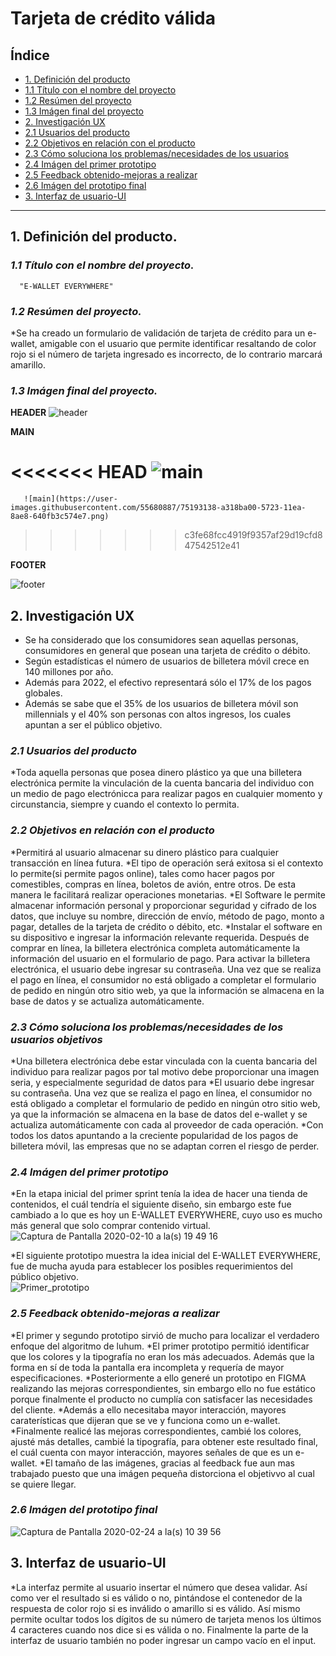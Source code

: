 # Tarjeta de crédito válida

## Índice
* [1. Definición del producto](#1-Definición-del-producto)
* [1.1 Título con el nombre del proyecto](#1.1-Título-con-el-nombre-del-proyecto)
* [1.2 Resúmen del proyecto](#1.2-Resúmen-del-proyecto)
* [1.3 Imágen final del proyecto](#1.3-Imágen-final-del-proyecto)
* [2. Investigación UX](#2-Investigación-UX)
* [2.1 Usuarios del producto](#2.1-Usuarios-del-producto)
* [2.2 Objetivos en relación con el producto](#2.2-Objetivos-en-relación-con-el-producto)
* [2.3 Cómo soluciona los problemas/necesidades de los usuarios](#2.3-Cómo-soluciona-los-problemas-/-necesidades-de-los-usuarios)
* [2.4 Imágen del primer prototipo](#2.4-Imágen-del-primer-prototipo)
* [2.5 Feedback obtenido-mejoras a realizar](#2.5-Feedback-obtenido-mejoras-a-realizar)
* [2.6 Imágen del prototipo final](#2.6-Imágen-del-prototipo-final)
* [3. Interfaz de usuario-UI](#3-Interfaz-de-usuario-UI)

***
## **1. Definición del producto.**
### *1.1 Título con el nombre del proyecto.*

      "E-WALLET EVERYWHERE"

### *1.2 Resúmen del proyecto.*

*Se ha creado un formulario de validación de tarjeta de crédito para un e-wallet, amigable con el usuario que permite identificar resaltando de color rojo si el número de tarjeta ingresado es incorrecto, de lo contrario marcará amarillo.

### *1.3 Imágen final del proyecto.*

**HEADER**
       ![header](https://user-images.githubusercontent.com/55680887/75199651-9f8c2f80-5731-11ea-8359-0f2a3602a1c5.png)

**MAIN**

<<<<<<< HEAD
![main](https://user-images.githubusercontent.com/55680887/75199160-4e2f7080-5730-11ea-9a35-cb4d78307801.png)
=======
       ![main](https://user-images.githubusercontent.com/55680887/75193138-a318ba00-5723-11ea-8ae8-640fb3c574e7.png)
>>>>>>> c3fe68fcc4919f9357af29d19cfd847542512e41

**FOOTER**
      
![footer](https://user-images.githubusercontent.com/55680887/75199670-ae72e200-5731-11ea-9e25-a7607afde673.png)






## **2. Investigación UX**
* Se ha considerado que los consumidores sean aquellas personas, consumidores en general que posean una tarjeta de crédito o débito.
* Según estadísticas el número de usuarios de billetera móvil crece en 140 millones por año.
* Además para 2022, el efectivo representará sólo el 17% de los pagos globales.
* Además se sabe que el 35% de los usuarios de billetera móvil son millennials y el 40% son personas con altos ingresos, los cuales apuntan a ser el público objetivo.

### *2.1 Usuarios del producto*

*Toda aquella personas que posea dinero plástico ya que una billetera electrónica permite la vinculación de la cuenta bancaria del individuo con un medio de pago electrónicca para realizar pagos en cualquier momento y circunstancia, siempre y cuando el contexto lo permita.

### *2.2 Objetivos en relación con el producto*
*Permitirá al usuario almacenar su dinero plástico para cualquier transacción en línea futura.
*El tipo de operación será exitosa si el contexto lo permite(si permite pagos online), tales como hacer pagos por comestibles, compras en línea, boletos de avión, entre otros. De esta manera le facilitará realizar operaciones monetarias.
*El Software le permite almacenar información personal y proporcionar seguridad y cifrado de los datos, que incluye su nombre, dirección de envío, método de pago, monto a pagar, detalles de la tarjeta de crédito o débito, etc.
*Instalar el software en su dispositivo e ingresar la información relevante requerida. Después de comprar en línea, la billetera electrónica completa automáticamente la información del usuario en el formulario de pago. Para activar la billetera electrónica, el usuario debe ingresar su contraseña. Una vez que se realiza el pago en línea, el consumidor no está obligado a completar el formulario de pedido en ningún otro sitio web, ya que la información se almacena en la base de datos y se actualiza automáticamente.

### *2.3 Cómo soluciona los problemas/necesidades de los usuarios objetivos*

*Una billetera electrónica debe estar vinculada con la cuenta bancaria del individuo para realizar pagos por tal motivo debe proporcionar una imagen seria, y especialmente seguridad de datos para 
*El usuario debe ingresar su contraseña. Una vez que se realiza el pago en línea, el consumidor no está obligado a completar el formulario de pedido en ningún otro sitio web, ya que la información se almacena en la base de datos del e-wallet y se actualiza automáticamente con cada al proveedor de cada operación.
*Con todos los datos apuntando a la creciente popularidad de los pagos de billetera móvil, las empresas que no se adaptan corren el riesgo de perder.

### *2.4 Imágen del primer prototipo*
*En la etapa inicial del primer sprint tenía la idea de hacer una tienda de contenidos, el cuál tendría el siguiente diseño, sin embargo este fue cambiado a lo que es hoy un E-WALLET EVERYWHERE, cuyo uso es mucho más general que solo comprar contenido virtual.
![Captura de Pantalla 2020-02-10 a la(s) 19 49 16](https://user-images.githubusercontent.com/55680887/75166671-33d6a200-56f2-11ea-8a9f-01709aa356ba.png)

*El siguiente prototipo muestra la idea inicial del E-WALLET EVERYWHERE, fue de mucha ayuda para establecer los posibles requerimientos del público objetivo.   
![Primer_prototipo](https://user-images.githubusercontent.com/55680887/75164626-118f5500-56ef-11ea-96e5-334532c5899b.jpeg)


### *2.5 Feedback obtenido-mejoras a realizar*
*El primer y segundo prototipo sirvió de mucho para localizar el verdadero enfoque del algoritmo de luhum. 
*El primer prototipo permitió identificar que los colores y la tipografía no eran los más adecuados. Además que la forma en sí de toda la pantalla era incompleta y requería de mayor especificaciones.
*Posteriormente a ello generé un prototipo en FIGMA realizando las mejoras correspondientes, sin embargo ello no fue estático porque finalmente el producto no cumplía con satisfacer las necesidades del cliente.
*Además a ello necesitaba mayor interacción, mayores caraterísticas que dijeran que se ve y funciona como un e-wallet.
*Finalmente realicé las mejoras correspondientes, cambié los colores, ajusté más detalles, cambié la tipografía, para obtener este resultado final, el cuál cuenta con mayor interacción, mayores señales de que es un e-wallet. 
*El tamaño de las imágenes, gracias al feedback fue aun mas trabajado puesto que una imágen pequeña distorciona el objetivvo al cual se quiere llegar.

### *2.6 Imágen del prototipo final*

![Captura de Pantalla 2020-02-24 a la(s) 10 39 56](https://user-images.githubusercontent.com/55680887/75166630-1dc8e180-56f2-11ea-977b-646778eae7e1.png)

## **3. Interfaz de usuario-UI**

*La interfaz permite al usuario insertar el número que desea validar. Así como ver el resultado si es válido o no, pintándose el contenedor de la respuesta de color rojo si es inválido o amarillo si es válido. Así mismo permite ocultar todos los dígitos de su número de tarjeta menos los últimos 4 caracteres cuando nos dice si es válida o no. Finalmente la parte de la interfaz de usuario también no poder ingresar un campo vacío en el input.

 





